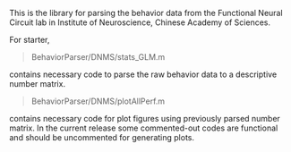 This is the library for parsing the behavior data from the Functional Neural Circuit lab in Institute of Neuroscience, Chinese Academy of Sciences.

For starter,
>BehaviorParser/DNMS/stats_GLM.m

contains necessary code to parse the raw behavior data to a descriptive number matrix.  

>BehaviorParser/DNMS/plotAllPerf.m

contains necessary code for plot figures using previously parsed number matrix. In the current release some commented-out codes are functional and should be uncommented for generating plots.
